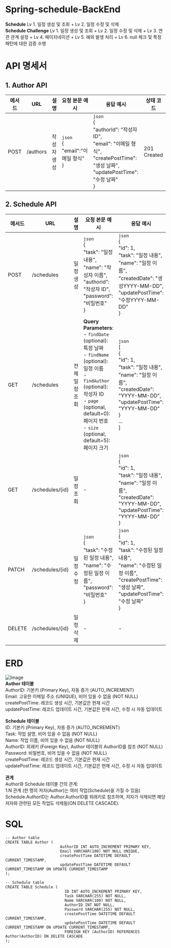 # Spring-schedule-BackEnd

**Schedule** Lv 1. 일정 생성 및 조회 + Lv 2. 일정 수정 및 삭제 <br>
**Schedule Challenge** Lv 1. 일정 생성 및 조회 + Lv 2. 일정 수정 및 삭제 +  Lv 3. 연관 관계 설정 + Lv 4. 페이지네이션 + Lv 5. 예외 발생 처리 + Lv 6. null 체크 및 특정 패턴에 대한 검증 수행

# API 명세서

## 1. Author API

| 메서드 | URL         | 설명           | 요청 본문 예시                              | 응답 예시                                      | 상태 코드       |
|--------|-------------|----------------|------------------------------------------|------------------------------------------------|------------------|
| POST   | /authors    | 작성자 생성      | `json`<br>{<br>"email":"이메일 형식"<br>}<br> | `json`<br>{<br>"authorId": "작성자 ID",<br>"email": "이메일 형식",<br>"createPostTime": "생성 날짜",<br> "updatePostTime": "수정 날짜"<br>}<br> | 201 Created      |

## 2. Schedule API

| 메서드 | URL                | 설명           | 요청 본문 예시                                      | 응답 예시                                              | 상태 코드       |
|--------|--------------------|----------------|--------------------------------------------------|------------------------------------------------------|------------------|
| POST   | /schedules          | 일정 생성      | `json` <br>{<br>  "task": "일정 내용",<br>  "name": "작성자 이름",<br> "authorid": "작성자 ID",<br>  "password": "비밀번호"<br>}<br> | `json` <br>{<br>  "id": 1,<br>  "task": "일정 내용",<br>  "name": "일정 이름",<br>  "createdDate": "생성YYYY-MM-DD",<br> "updatePostTime": "수정YYYY-MM-DD"<br>}<br>| 201 Created      |
| GET    | /schedules          | 전체 일정 조회 | **Query Parameters**:<br> - `findDate` (optional): 특정 날짜<br> - `findName` (optional): 일정 이름<br> - `findAuthor` (optional): 작성자 ID<br> - `page` (optional, default=0): 페이지 번호<br> - `size` (optional, default=5): 페이지 크기 |  `json` <br>[<br>{<br>  "id": 1,<br>  "task": "일정 내용",<br>  "name": "일정 이름",<br>  "createdDate": "YYYY-MM-DD",<br> "updatePostTime": "YYYY-MM-DD"<br>}<br>  ...<br>]<br> | 200 OK           |
| GET    | /schedules/{id}     | 일정 조회      | -                                                |  `json` <br>{<br>  "id": 1,<br>  "task": "일정 내용",<br>  "name": "일정 이름",<br>  "createdDate": "YYYY-MM-DD",<br> "updatePostTime": "YYYY-MM-DD"<br>}<br> | 200 OK           |
| PATCH  | /schedules/{id}     | 일정 수정      | `json`<br>{<br>  "task": "수정된 일정 내용",<br>  "name": "수정된 일정 이름",<br>  "password": "비밀번호"<br>}<br> | `json`<br>{<br>  "id": 1,<br>  "task": "수정된 일정 내용",<br>  "name": "수정된 일정 이름",<br>  "createPostTime": "생성 날짜",<br>"updatePostTime": "수정 날짜"<br>}<br>| 200 OK           |
| DELETE | /schedules/{id}     | 일정 삭제      | -                                                | -                                                    | 204 No Content    |


# ERD
![Image](https://github.com/user-attachments/assets/a406e282-2379-47c3-a79d-749ba5f92d35) <BR>
**Author 테이블** <BR>
AuthorID: 기본키 (Primary Key), 자동 증가 (AUTO_INCREMENT) <BR>
Email: 고유한 이메일 주소 (UNIQUE), 비어 있을 수 없음 (NOT NULL) <BR>
createPostTime: 레코드 생성 시간, 기본값은 현재 시간 <BR>
updatePostTime: 레코드 업데이트 시간, 기본값은 현재 시간, 수정 시 자동 업데이트 <BR>
<BR>
**Schedule 테이블** <BR>
ID: 기본키 (Primary Key), 자동 증가 (AUTO_INCREMENT)<BR>
Task: 작업 설명, 비어 있을 수 없음 (NOT NULL)<BR>
Name: 작업 이름, 비어 있을 수 없음 (NOT NULL)<BR>
AuthorID: 외래키 (Foreign Key), Author 테이블의 AuthorID를 참조 (NOT NULL)<BR>
Password: 비밀번호, 비어 있을 수 없음 (NOT NULL)<BR>
createPostTime: 레코드 생성 시간, 기본값은 현재 시간<BR>
updatePostTime: 레코드 업데이트 시간, 기본값은 현재 시간, 수정 시 자동 업데이트<BR>
<BR>
**관계**<BR>
Author와 Schedule 테이블 간의 관계: <BR>
1:N 관계 (한 명의 저자(Author)는 여러 작업(Schedule)을 가질 수 있음) <BR> 
Schedule.AuthorID는 Author.AuthorID를 외래키로 참조하며, 저자가 삭제되면 해당 저자와 관련된 모든 작업도 삭제됨(ON DELETE CASCADE). <BR>

# SQL
```
-- Author table
CREATE TABLE Author (
                        AuthorID INT AUTO_INCREMENT PRIMARY KEY,
                        Email VARCHAR(100) NOT NULL UNIQUE,
                        createPostTime DATETIME DEFAULT CURRENT_TIMESTAMP,
                        updatePostTime DATETIME DEFAULT CURRENT_TIMESTAMP ON UPDATE CURRENT_TIMESTAMP
);

-- Schedule table
CREATE TABLE Schedule (
                          ID INT AUTO_INCREMENT PRIMARY KEY,
                          Task VARCHAR(255) NOT NULL,
                          Name VARCHAR(100) NOT NULL,
                          AuthorID INT NOT NULL,
                          Password VARCHAR(255) NOT NULL,
                          createPostTime DATETIME DEFAULT CURRENT_TIMESTAMP,
                          updatePostTime DATETIME DEFAULT CURRENT_TIMESTAMP ON UPDATE CURRENT_TIMESTAMP,
                          FOREIGN KEY (AuthorID) REFERENCES Author(AuthorID) ON DELETE CASCADE
);
```
